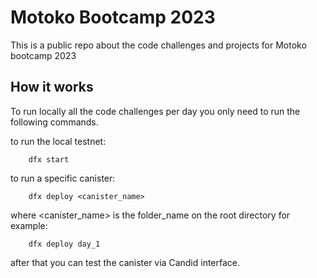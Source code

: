 # Motoko Bootcamp 2023

This is a public repo about the code challenges and projects for Motoko bootcamp 2023

## How it works

To run locally all the code challenges per day you only need to run the following commands.

to run the local testnet:

```
    dfx start
```

to run a specific canister:

```
    dfx deploy <canister_name>
```

where <canister_name> is the folder_name on the root directory for example:

```
    dfx deploy day_1
```

after that you can test the canister via Candid interface.
